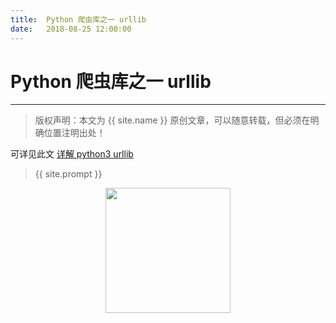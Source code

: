 ```yaml
---             
title:  Python 爬虫库之一 urllib
date:   2018-08-25 12:00:00
---
```

# Python 爬虫库之一 urllib
***
> 版权声明：本文为 {{ site.name }} 原创文章，可以随意转载，但必须在明确位置注明出处！

可详见此文
<a href="https://mp.weixin.qq.com/s/x8IlUOaqd-2F0NQjf_UJXw">详解 python3 urllib</a>


> {{ site.prompt }}

<div  align="center">
<img src="https://xuujii.github.io/images/wechart.jpg" width = "200" height = "200"/>